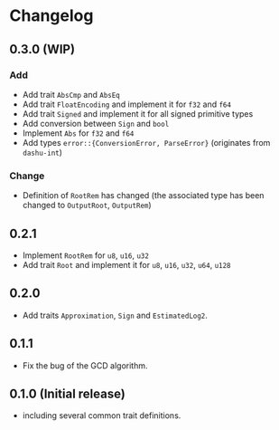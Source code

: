 # Changelog

## 0.3.0 (WIP)

### Add

- Add trait `AbsCmp` and `AbsEq`
- Add trait `FloatEncoding` and implement it for `f32` and `f64`
- Add trait `Signed` and implement it for all signed primitive types
- Add conversion between `Sign` and `bool`
- Implement `Abs` for `f32` and `f64`
- Add types `error::{ConversionError, ParseError}` (originates from `dashu-int`)

### Change

- Definition of `RootRem` has changed (the associated type has been changed to `OutputRoot`, `OutputRem`)

## 0.2.1

- Implement `RootRem` for `u8`, `u16`, `u32`
- Add trait `Root` and implement it for `u8`, `u16`, `u32`, `u64`, `u128`

## 0.2.0

- Add traits `Approximation`, `Sign` and `EstimatedLog2`.

## 0.1.1

- Fix the bug of the GCD algorithm.

## 0.1.0 (Initial release)

- including several common trait definitions.
